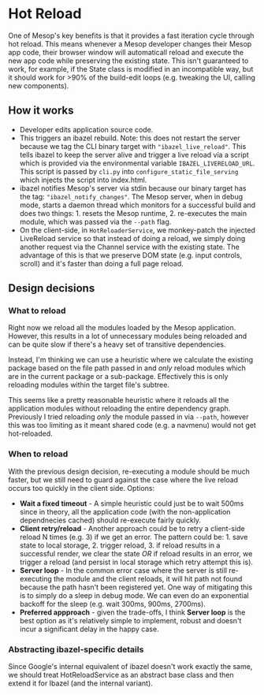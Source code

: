 # Hot Reload

One of Mesop's key benefits is that it provides a fast iteration cycle through hot reload. This means whenever a Mesop developer changes their Mesop app code, their browser window will automaticall reload and execute the new app code while preserving the existing state. This isn't guaranteed to work, for example, if the State class is modified in an incompatible way, but it should work for >90% of the build-edit loops (e.g. tweaking the UI, calling new components).

## How it works

- Developer edits application source code.
- This triggers an ibazel rebuild. Note: this does not restart the server because we tag the CLI binary target with `"ibazel_live_reload"`. This tells ibazel to keep the server alive and trigger a live reload via a script which is provided via the environmental variable `IBAZEL_LIVERELOAD_URL`. This script is passed by `cli.py` into `configure_static_file_serving` which injects the script into index.html.
- ibazel notifies Mesop's server via stdin because our binary target has the tag: `"ibazel_notify_changes"`. The Mesop server, when in debug mode, starts a daemon thread which monitors for a successful build and does two things: 1. resets the Mesop runtime, 2. re-executes the main module, which was passed via the `--path` flag.
- On the client-side, in `HotReloaderService`, we monkey-patch the injected LiveReload service so that instead of doing a reload, we simply doing another request via the Channel service with the existing state. The advantage of this is that we preserve DOM state (e.g. input controls, scroll) and it's faster than doing a full page reload.

## Design decisions

### What to reload

Right now we reload all the modules loaded by the Mesop application. However, this results in a lot of unnecessary modules being reloaded and can be quite slow if there's a heavy set of transitive dependencies.

Instead, I'm thinking we can use a heuristic where we calculate the existing package based on the file path passed in and *only* reload modules which are in the current package or a sub-package. Effectively this is only reloading modules within the target file's subtree.

This seems like a pretty reasonable heuristic where it reloads all the application modules without reloading the entire dependency graph. Previously I tried reloading *only* the module passed in via `--path`, however this was too limiting as it meant shared code (e.g. a navmenu) would not get hot-reloaded.

### When to reload

With the previous design decision, re-executing a module should be much faster, but we still need to guard against the case where the live reload occurs too quickly in the client side. Options:

- **Wait a fixed timeout** - A simple heuristic could just be to wait 500ms since in theory, all the application code (with the non-application dependnecies cached) should re-execute fairly quickly.
- **Client retry/reload** - Another approach could be to retry a client-side reload N times (e.g. 3) if we get an error. The pattern could be: 1. save state to local storage, 2. trigger reload, 3. if reload results in a successful render, we clear the state _OR_ if reload results in an error, we trigger a reload (and persist in local storage which retry attempt this is).
- **Server loop** - In the common error case where the server is still re-executing the module and the client reloads, it will hit path not found because the path hasn't been registered yet. One way of mitigating this is to simply do a sleep in debug mode. We can even do an exponential backoff for the sleep (e.g. wait 300ms, 900ms, 2700ms).
- **Preferred appproach** - given the trade-offs, I think **Server loop** is the best option as it's relatively simple to implement, robust and doesn't incur a significant delay in the happy case.

### Abstracting ibazel-specific details

Since Google's internal equivalent of ibazel doesn't work exactly the same, we should treat HotReloadService as an abstract base class and then extend it for Ibazel (and the internal variant).
